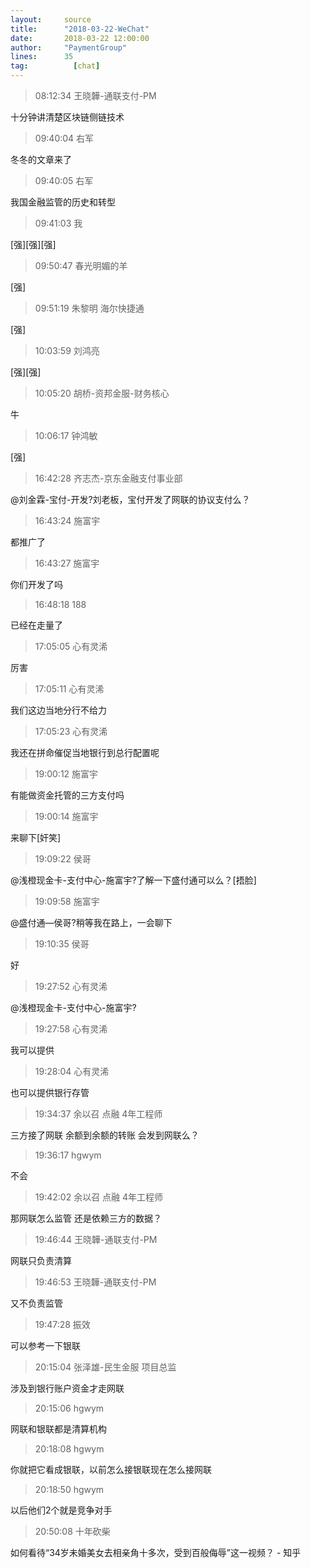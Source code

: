```yaml
---
layout:     source 
title:      "2018-03-22-WeChat"
date:       2018-03-22 12:00:00
author:     "PaymentGroup"
lines:      35 
tag:		  [chat]
---
```

> 08:12:34  王晓韡-通联支付-PM  
   
十分钟讲清楚区块链侧链技术  
   
> 09:40:04  右军  
   
冬冬的文章来了  
   
> 09:40:05  右军  
   
我国金融监管的历史和转型  
   
> 09:41:03  我  
   
[强][强][强]  
   
> 09:50:47  春光明媚的羊  
   
[强]  
   
> 09:51:19  朱黎明 海尔快捷通   
   
[强]  
   
> 10:03:59  刘鸿亮  
   
[强][强]  
   
> 10:05:20  胡桥-资邦金服-财务核心  
   
牛  
   
> 10:06:17  钟鸿敏  
   
[强]  
   
> 16:42:28  齐志杰-京东金融支付事业部  
   
@刘金霖-宝付-开发?刘老板，宝付开发了网联的协议支付么？  
   
> 16:43:24  施富宇  
   
都推广了   
   
> 16:43:27  施富宇  
   
你们开发了吗  
   
> 16:48:18  188  
   
已经在走量了  
   
> 17:05:05  心有灵浠  
   
厉害  
   
> 17:05:11  心有灵浠  
   
我们这边当地分行不给力  
   
> 17:05:23  心有灵浠  
   
我还在拼命催促当地银行到总行配置呢  
   
> 19:00:12  施富宇  
   
有能做资金托管的三方支付吗  
   
> 19:00:14  施富宇  
   
来聊下[奸笑]  
   
> 19:09:22  侯哥  
   
@浅橙现金卡-支付中心-施富宇?了解一下盛付通可以么？[捂脸]  
   
> 19:09:58  施富宇  
   
@盛付通—侯哥?稍等我在路上，一会聊下  
   
> 19:10:35  侯哥  
   
好  
   
> 19:27:52  心有灵浠  
   
@浅橙现金卡-支付中心-施富宇?  
   
> 19:27:58  心有灵浠  
   
我可以提供  
   
> 19:28:04  心有灵浠  
   
也可以提供银行存管  
   
> 19:34:37  余以召 点融 4年工程师  
   
三方接了网联 余额到余额的转账 会发到网联么？  
   
> 19:36:17  hgwym  
   
不会  
   
> 19:42:02  余以召 点融 4年工程师  
   
那网联怎么监管 还是依赖三方的数据？  
   
> 19:46:44  王晓韡-通联支付-PM  
   
网联只负责清算  
   
> 19:46:53  王晓韡-通联支付-PM  
   
又不负责监管  
   
> 19:47:28  振效  
   
可以参考一下银联  
   
> 20:15:04  张泽雄-民生金服 项目总监  
   
涉及到银行账户资金才走网联  
   
> 20:15:06  hgwym  
   
网联和银联都是清算机构  
   
> 20:18:08  hgwym  
   
你就把它看成银联，以前怎么接银联现在怎么接网联  
   
> 20:18:50  hgwym  
   
以后他们2个就是竞争对手  
   
> 20:50:08  十年砍柴  
   
如何看待“34岁未婚美女去相亲角十多次，受到百般侮辱”这一视频？ - 知乎  
   
